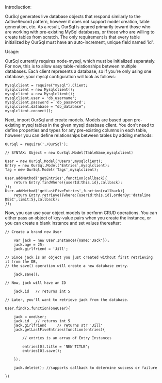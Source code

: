 Introdiuction: 

OurSql generates live database objects that respond similarly to the ActiveRecord pattern, however it does not support model creation, table generation, etc.  As a result, OurSql is geared primarily toward those who are working with pre-existing MySql databases, or those who are willing to create tables from scratch.  The only requirement is that every table initialized by OurSql must have an auto-increment, unique field named 'id'.

Usage:

OurSql currently requires node-mysql, which must be initialized separately.  For now, this is to allow easy table-relationships between multiple databases.  Each client represents a database, so if you're only using one database, your mysql configuration will look as follows: 

	Mysqlclient = require("mysql").Client;
	mysqlclient = new Mysqlclient();
	mysqlclient = new Mysqlclient();
	mysqlclient.user = 'db_username';
	mysqlclient.password = 'db_password';
	mysqlclient.database = "db_database";
	mysqlclient.connect();

Next, import OurSql and create models.  Models are based upon pre-existing mysql tables in the given mysql database client. You don't need to define properties and types for any pre-existing columns in each table, however you can define relationships between tables by adding methods:

	OurSql = require('./OurSql');
	
	// SYNTAX: Object = new OurSql.Model(TableName,mysqlclient)
	
	User = new OurSql.Model('Users',mysqlclient);
	Entry = new OurSql.Model('Entries',mysqlclient);
	Tag = new OurSql.Model('Tags',mysqlclient);
	
	User.addMethod('getEntries',function(callback){
		return Entry.findWhere({userId:this.id},callback);
	});
	User.addMethod('getLastFiveEntries',function(callback){
		return Entry.retrieve({where:{userId:this.id},orderBy:'dateline DESC',limit:5},callback);
	});
	
Now, you can use your object models to perform CRUD operations.  You can either pass an object of key-value pairs when you create the instance, or you can create a blank instance and set values thereafter:

	// Create a brand new User
	
		var jack = new User.Instance({name:'Jack'});	
		jack.age = 25;
		jack.girlfriend = 'Jill';

	// Since jack is an object you just created without first retrieving it from the DB, 
	// the save() operation will create a new database entry. 
	
		jack.save();	
	
	// Now, jack will have an ID
	
		jack.id   // returns int 5 

	// Later, you'll want to retrieve jack from the database.

	User.find(5,function(oneUser){
		
		jack = oneUser;
		jack.id   // returns int 5
		jack.girlfriend     // returns str 'Jill'
		jack.getLastFiveEntries(function(entries){
			
			// entries is an array of Entry Instances
			
			entries[0].title = 'NEW TITLE';
			entries[0].save();
			
		});
		
		jack.delete(); //supports callback to determine success or failure
		
	})